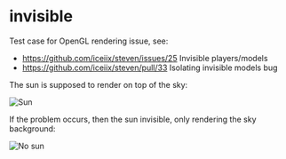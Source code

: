 # invisible

Test case for OpenGL rendering issue, see:

* https://github.com/iceiix/steven/issues/25 Invisible players/models
* https://github.com/iceiix/steven/pull/33 Isolating invisible models bug

The sun is supposed to render on top of the sky:

![Sun](https://user-images.githubusercontent.com/43691553/48989339-9c456680-f0de-11e8-874c-34035de82aec.png)

If the problem occurs, then the sun invisible, only rendering the sky background:

![No sun](https://user-images.githubusercontent.com/43691553/48989375-cb5bd800-f0de-11e8-83e8-c46abe222878.png)
